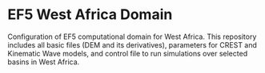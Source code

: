 # EF5 West Africa Domain

Configuration of EF5 computational domain for West Africa. This repository includes all basic files (DEM and its derivatives), parameters for CREST and Kinematic Wave models, and control file to run simulations over selected basins in West Africa.
